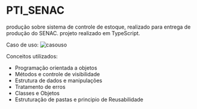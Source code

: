 # PTI_SENAC
produção sobre sistema de controle de estoque, realizado para entrega de produção do SENAC.
projeto realizado em TypeScript. 

Caso de uso:
![casouso](https://github.com/luanreinhold/PTI_SENAC/assets/104692963/914175dc-0be1-461e-b5f1-b0cae6076efa)

Conceitos utilizados:
- Programação orientada a objetos
- Métodos e controle de visibilidade
- Estrutura de dados e manipulações
- Tratamento de erros
- Classes e Objetos
- Estruturação de pastas e principio de Reusabilidade



